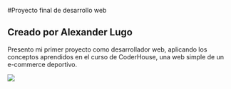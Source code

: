 #Proyecto final de desarrollo web

## Creado por Alexander Lugo

Presento mi primer proyecto como desarrollador web, aplicando los conceptos aprendidos en el curso de CoderHouse, una web simple de un e-commerce deportivo.

[![](https://www.camisetasfutboleses.com/image/catalog/camisetasfutbol2324/Camisetas-Futbol-Baratas-22-23.jpg)](https://www.camisetasfutboleses.com/image/catalog/camisetasfutbol2324/Camisetas-Futbol-Baratas-22-23.jpg)
